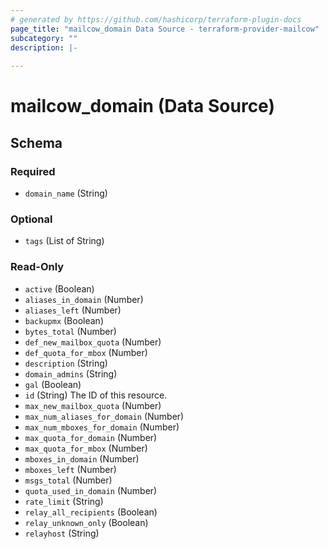 ```yaml
---
# generated by https://github.com/hashicorp/terraform-plugin-docs
page_title: "mailcow_domain Data Source - terraform-provider-mailcow"
subcategory: ""
description: |-
  
---
```


# mailcow_domain (Data Source)





<!-- schema generated by tfplugindocs -->
## Schema

### Required

- `domain_name` (String)

### Optional

- `tags` (List of String)

### Read-Only

- `active` (Boolean)
- `aliases_in_domain` (Number)
- `aliases_left` (Number)
- `backupmx` (Boolean)
- `bytes_total` (Number)
- `def_new_mailbox_quota` (Number)
- `def_quota_for_mbox` (Number)
- `description` (String)
- `domain_admins` (String)
- `gal` (Boolean)
- `id` (String) The ID of this resource.
- `max_new_mailbox_quota` (Number)
- `max_num_aliases_for_domain` (Number)
- `max_num_mboxes_for_domain` (Number)
- `max_quota_for_domain` (Number)
- `max_quota_for_mbox` (Number)
- `mboxes_in_domain` (Number)
- `mboxes_left` (Number)
- `msgs_total` (Number)
- `quota_used_in_domain` (Number)
- `rate_limit` (String)
- `relay_all_recipients` (Boolean)
- `relay_unknown_only` (Boolean)
- `relayhost` (String)


